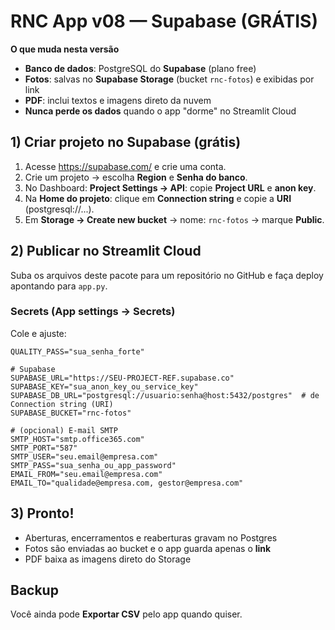 # RNC App v08 — Supabase (GRÁTIS)

**O que muda nesta versão**
- **Banco de dados**: PostgreSQL do **Supabase** (plano free)
- **Fotos**: salvas no **Supabase Storage** (bucket `rnc-fotos`) e exibidas por link
- **PDF**: inclui textos e imagens direto da nuvem
- **Nunca perde os dados** quando o app "dorme" no Streamlit Cloud

## 1) Criar projeto no Supabase (grátis)
1. Acesse https://supabase.com/ e crie uma conta.
2. Crie um projeto → escolha **Region** e **Senha do banco**.
3. No Dashboard: **Project Settings → API**: copie **Project URL** e **anon key**.
4. Na **Home do projeto**: clique em **Connection string** e copie a **URI** (postgresql://...).
5. Em **Storage → Create new bucket** → nome: `rnc-fotos` → marque **Public**.

## 2) Publicar no Streamlit Cloud
Suba os arquivos deste pacote para um repositório no GitHub e faça deploy apontando para `app.py`.

### Secrets (App settings → Secrets)
Cole e ajuste:
```
QUALITY_PASS="sua_senha_forte"

# Supabase
SUPABASE_URL="https://SEU-PROJECT-REF.supabase.co"
SUPABASE_KEY="sua_anon_key_ou_service_key"
SUPABASE_DB_URL="postgresql://usuario:senha@host:5432/postgres"  # de Connection string (URI)
SUPABASE_BUCKET="rnc-fotos"

# (opcional) E-mail SMTP
SMTP_HOST="smtp.office365.com"
SMTP_PORT="587"
SMTP_USER="seu.email@empresa.com"
SMTP_PASS="sua_senha_ou_app_password"
EMAIL_FROM="seu.email@empresa.com"
EMAIL_TO="qualidade@empresa.com, gestor@empresa.com"
```

## 3) Pronto!
- Aberturas, encerramentos e reaberturas gravam no Postgres
- Fotos são enviadas ao bucket e o app guarda apenas o **link**
- PDF baixa as imagens direto do Storage

## Backup
Você ainda pode **Exportar CSV** pelo app quando quiser.
